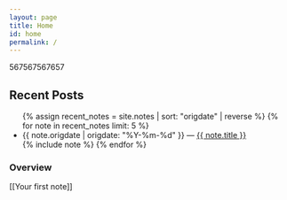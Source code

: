 ```yaml
---
layout: page
title: Home
id: home
permalink: /
---
```

567567567657
<h2>Recent Posts</h2>
<ul>
  {% assign recent_notes = site.notes | sort: "origdate" | reverse %}
  {% for note in recent_notes limit: 5 %}
    <li>
      {{ note.origdate | origdate: "%Y-%m-%d" }} — <a class="internal-link" href="{{ site.baseurl }}{{ note.url }}">{{ note.title }}</a>
    </li>
    {% include note %}
  {% endfor %}
</ul>

<h3>Overview</h3>
[[Your first note]]

<!--
<h3>Overview1</h3>
{% include [[Your first note]] %}
-->



<style>
  .wrapper {
    max-width: 46em;
  }
</style>
